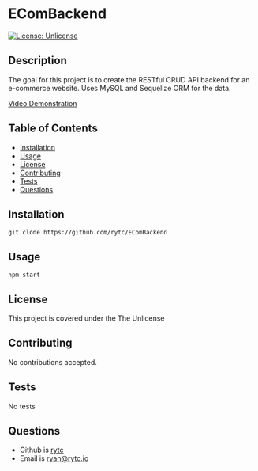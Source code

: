 
# EComBackend
[![License: Unlicense](https://img.shields.io/badge/license-Unlicense-blue.svg)](http://unlicense.org/)

## Description
The goal for this project is to create the RESTful CRUD API backend for an e-commerce website. Uses MySQL and Sequelize ORM for the data.

[Video Demonstration](https://youtu.be/IugsnLa7TUA)

## Table of Contents
- [Installation](#Installation)
- [Usage](#Usage)
- [License](#License)
- [Contributing](#Contributing)
- [Tests](#Test-Instructions)
- [Questions](#Questions)

## Installation
`git clone https://github.com/rytc/EComBackend`

## Usage
`npm start`

## License
This project is covered under the The Unlicense

## Contributing
No contributions accepted.

## Tests
No tests

## Questions
- Github is [rytc](https://github.com/rytc)
- Email is [ryan@rytc.io](ryan@rytc.io)

